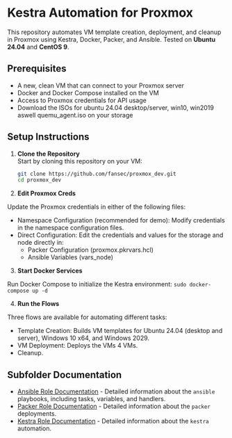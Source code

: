 # Kestra Automation for Proxmox

This repository automates VM template creation, deployment, and cleanup in Proxmox using Kestra, Docker, Packer, and Ansible. Tested on **Ubuntu 24.04** and **CentOS 9**.

## Prerequisites

- A new, clean VM that can connect to your Proxmox server
- Docker and Docker Compose installed on the VM
- Access to Proxmox credentials for API usage
- Download the ISOs for ubuntu 24.04 desktop/server, win10, win2019 aswell quemu_agent.iso on your storage

## Setup Instructions

1. **Clone the Repository**  
   Start by cloning this repository on your VM:
   ```bash
   git clone https://github.com/fansec/proxmox_dev.git
   cd proxmox_dev

2. **Edit Proxmox Creds** 

Update the Proxmox credentials in either of the following files:
- Namespace Configuration (recommended for demo): Modify credentials in the namespace configuration files.
- Direct Configuration: Edit the credentials and values for the storage and node directly in:
    - Packer Configuration (proxmox.pkrvars.hcl)
    - Ansible Variables (vars_node)

3. **Start Docker Services** 

Run Docker Compose to initialize the Kestra environment:
 ``` sudo docker-compose up -d ```

4. **Run the Flows** 

Three flows are available for automating different tasks:
- Template Creation: Builds VM templates for Ubuntu 24.04 (desktop and server), Windows 10 x64, and Windows 2029.
- VM Deployment: Deploys the VMs 4 VMs.
- Cleanup.

## Subfolder Documentation

- [Ansible Role Documentation](./ansible/README.md) - Detailed information about the `ansible` playbooks, including tasks, variables, and handlers.
- [Packer Role Documentation](./packer/README.md) - Detailed information about the `packer` deployments.
- [Kestra Role Documentation](./kestra/README.md) - Detailed information about the `kestra` automation.